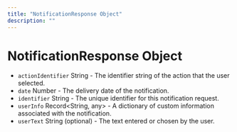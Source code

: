 ```yaml
---
title: "NotificationResponse Object"
description: ""
---
```


# NotificationResponse Object

* `actionIdentifier` String - The identifier string of the action that the user selected.
* `date` Number - The delivery date of the notification.
* `identifier` String - The unique identifier for this notification request.
* `userInfo` Record<String, any> - A dictionary of custom information associated with the notification.
* `userText` String (optional) - The text entered or chosen by the user.
